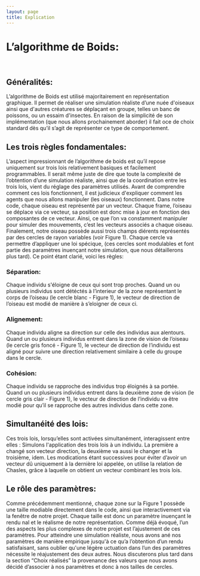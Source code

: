 ```yaml
---
layout: page
title: Explication
---
```

<h1>L’algorithme de Boids:</h1>
<br>
<h2>Généralités:</h2>
L’algorithme de Boids est utilisé majoritairement en représentation graphique. Il permet de réaliser une
simulation réaliste d’une nuée d'oiseaux ainsi que d'autres créatures se déplaçant en groupe, telles un banc de
poissons, ou un essaim d'insectes.
En raison de la simplicité de son implémentation (que nous allons prochainement aborder) il fait oce de
choix standard dès qu’il s’agit de représenter ce type de comportement.

<h2>Les trois règles fondamentales:</h2>
L’aspect impressionnant de l’algorithme de boids est qu’il repose uniquement sur trois lois relativement
basiques et facilement programmables. Il serait même juste de dire que toute la complexité de l’obtention
d’une simulation réaliste, ainsi que de la coordination entre les trois lois, vient du réglage des paramètres
utilisés.
Avant de comprendre comment ces lois fonctionnent, il est judicieux d'expliquer comment les agents que
nous allons manipuler (les oiseaux) fonctionnent. Dans notre code, chaque oiseau est représenté par un
vecteur. Chaque frame, l’oiseau se déplace via ce vecteur, sa position est donc mise à jour en fonction des
composantes de ce vecteur. Ainsi, ce que l’on va constamment manipuler
pour simuler des mouvements, c’est les vecteurs associés a chaque oiseau.
Finalement, notre oiseau possède aussi trois champs diérents
représentés par des cercles de rayon variables (voir Figure 1). Chaque
cercle va permettre d’appliquer une loi spécique, (ces cercles sont
modulables et font partie des paramètres inuençant notre simulation,
que nous détaillerons plus tard).
Ce point étant clarié, voici les règles:

<h3>Séparation:</h3>
Chaque individu s'éloigne de ceux qui sont trop proches.
Quand un ou plusieurs individus sont détéctés à l’interieur de la zone
représentant le corps de l’oiseau (le cercle blanc - Figure 1), le vecteur de direction de l’oiseau est modié de
manière à s’eloigner de ceux ci.

<h3>Alignement:</h3>
Chaque individu aligne sa direction sur celle des individus aux alentours.
Quand un ou plusieurs individus entrent dans la zone de vision de l’oiseau (le cercle gris foncé - Figure 1), le
vecteur de direction de l’individu est aligné pour suivre une direction relativement similaire à celle du groupe
dans le cercle.

<h3>Cohésion:</h3>
Chaque individu se rapproche des individus trop éloignés à sa portée.
Quand un ou plusieurs individus entrent dans la deuxième zone de vision (le cercle gris clair - Figure 1), le
vecteur de direction de l’individu va être modié pour qu’il se rapproche des autres individus dans cette
zone.

<h2>Simultanéité des lois:</h2>
Ces trois lois, lorsqu’elles sont activées simultanément, interagissent entre elles :
Simulons l'application des trois lois à un individu. La première a changé son vecteur direction, la deuxième
va aussi le changer et la troisième, idem. Les modications étant successives pour éviter d’avoir un vecteur dû
uniquement à la dernière loi appelée, on utilise la relation de Chasles, grâce à laquelle on obtient un vecteur
combinant les trois lois.

<h2>Le rôle des paramètres:</h2>
Comme précédemment mentionné, chaque zone sur la Figure 1 possède une taille modiable directement
dans le code, ainsi que interactivement via la fenêtre de notre projet. Chaque taille est donc un paramètre
inuençant le rendu nal et le réalisme de notre représentation. Comme déjà évoqué, l’un des aspects les plus complexes de notre projet est l’ajustement de ces paramètres. Pour atteindre une simulation réaliste,
nous avons ané nos paramètres de manière empirique jusqu'à ce qu’a l’obtention d’un rendu satisfaisant,
sans oublier qu'une légère uctuation dans l’un des paramètres nécessite le réajustement des deux autres.
Nous discuterons plus tard dans la section “Choix réalisés” la provenance des valeurs que nous avons décidé
d’associer à nos paramètres et donc à nos tailles de cercles.

